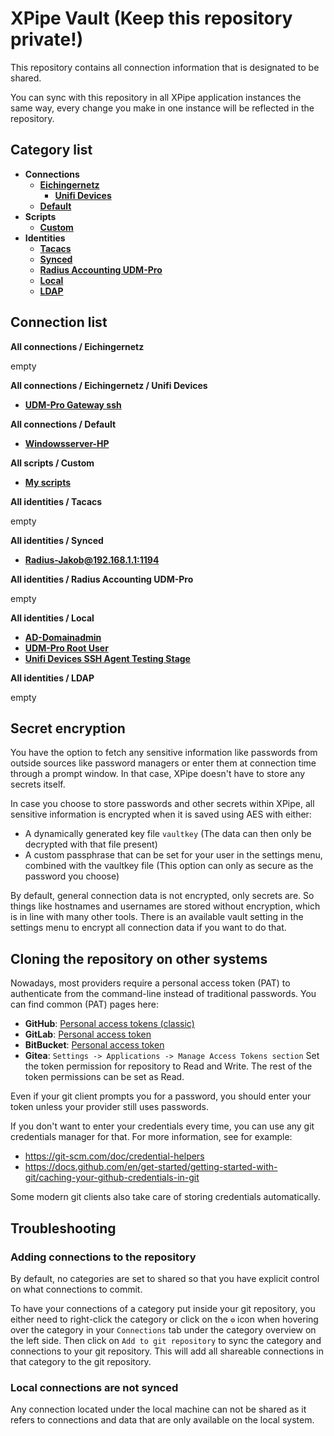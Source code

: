 # XPipe Vault (Keep this repository private!)

This repository contains all connection information that is designated to be shared.

You can sync with this repository in all XPipe application instances the same way, every change you make in one instance will be reflected in the repository. 

## Category list

- **Connections**
  - [**Eichingernetz**](categories/e6b382aa-db91-494c-a2fc-78c5492a7320)
    - [**Unifi Devices**](categories/25b7b2e9-a86d-48f5-8b4b-013660a14bfe)
  - [**Default**](categories/97458c07-75c0-4f9d-a06e-92d8cdf67c40)
- **Scripts**
  - [**Custom**](categories/d3496db5-b709-41f9-abc0-ee0a660fbab9)
- **Identities**
  - [**Tacacs**](categories/19a227e6-0ad4-4bb5-9398-41bbb7ff3a85)
  - [**Synced**](categories/69aa5040-28dc-451e-b4ff-1192ce5e1e3c)
  - [**Radius Accounting UDM-Pro**](categories/442b5a90-2fe8-4a36-b2b7-dbcb9e3d529f)
  - [**Local**](categories/e784de4e-abea-4cb8-a839-fc557cd23097)
  - [**LDAP**](categories/440a487a-b950-4bc8-ac79-d2473af92f1d)

## Connection list

**All connections / Eichingernetz**

empty

**All connections / Eichingernetz / Unifi Devices**

- [**UDM-Pro Gateway ssh**](stores/7c2b6e53-cccf-4b63-a7d3-5e007d4bd853)

**All connections / Default**

- [**Windowsserver-HP**](stores/eb186e06-f3db-495d-97ee-ccfd327a148f)

**All scripts / Custom**

- [**My scripts**](stores/a9945ad2-db61-4304-97d7-5dc4330691a7)

**All identities / Tacacs**

empty

**All identities / Synced**

- [**Radius-Jakob@192.168.1.1:1194**](stores/e640c0d4-8c3f-41a1-bc97-f7c00bcee67c)

**All identities / Radius Accounting UDM-Pro**

empty

**All identities / Local**

- [**AD-Domainadmin**](stores/5b498cc6-9442-4365-bc89-649cd7c4354c)
- [**UDM-Pro Root User**](stores/b0e30d74-e66b-4644-b19e-6f444877388a)
- [**Unifi Devices SSH Agent Testing Stage**](stores/ce25bc0e-1b7e-4a01-9bec-c2a902e9c9f4)

**All identities / LDAP**

empty


## Secret encryption

You have the option to fetch any sensitive information like passwords from outside sources like password managers or enter them at connection time through a prompt window. In that case, XPipe doesn't have to store any secrets itself.

In case you choose to store passwords and other secrets within XPipe, all sensitive information is encrypted when it is saved using AES with either:

- A dynamically generated key file `vaultkey` (The data can then only be decrypted with that file present)
- A custom passphrase that can be set for your user in the settings menu, combined with the vaultkey file (This option can only as secure as the password you choose)

By default, general connection data is not encrypted, only secrets are.
So things like hostnames and usernames are stored without encryption, which is in line with many other tools.
There is an available vault setting in the settings menu to encrypt all connection data if you want to do that.

## Cloning the repository on other systems

Nowadays, most providers require a personal access token (PAT) to authenticate from the command-line instead of traditional passwords.
You can find common (PAT) pages here:
- **GitHub**: [Personal access tokens (classic)](https://github.com/settings/tokens)
- **GitLab**: [Personal access token](https://docs.gitlab.com/ee/user/profile/personal_access_tokens.html)
- **BitBucket**: [Personal access token](https://support.atlassian.com/bitbucket-cloud/docs/access-tokens/)
- **Gitea**: `Settings -> Applications -> Manage Access Tokens section`
Set the token permission for repository to Read and Write. The rest of the token permissions can be set as Read.

Even if your git client prompts you for a password, you should enter your token unless your provider still uses passwords.

If you don't want to enter your credentials every time, you can use any git credentials manager for that.
For more information, see for example:
- https://git-scm.com/doc/credential-helpers
- https://docs.github.com/en/get-started/getting-started-with-git/caching-your-github-credentials-in-git

Some modern git clients also take care of storing credentials automatically.

## Troubleshooting

### Adding connections to the repository

By default, no categories are set to shared so that you have explicit control on what connections to commit.

To have your connections of a category put inside your git repository,
you either need to right-click the category or click on the `⚙️` icon when hovering over the category
in your `Connections` tab under the category overview on the left side.
Then click on `Add to git repository` to sync the category and connections to your git repository.
This will add all shareable connections in that category to the git repository.

### Local connections are not synced

Any connection located under the local machine can not be shared as it refers to connections and data that are only available on the local system.
